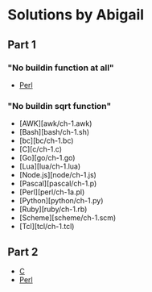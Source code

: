 # Solutions by Abigail

## Part 1

### "No buildin function at all"

* [Perl](perl/ch-1.pl)

### "No buildin sqrt function"

* [AWK][awk/ch-1.awk)
* [Bash][bash/ch-1.sh)
* [bc][bc/ch-1.bc)
* [C][c/ch-1.c)
* [Go][go/ch-1.go)
* [Lua][lua/ch-1.lua)
* [Node.js][node/ch-1.js)
* [Pascal][pascal/ch-1.p)
* [Perl][perl/ch-1a.pl)
* [Python][python/ch-1.py)
* [Ruby][ruby/ch-1.rb)
* [Scheme][scheme/ch-1.scm)
* [Tcl][tcl/ch-1.tcl)

## Part 2

* [C](c/ch-2.c)
* [Perl](perl/ch-2.pl)
